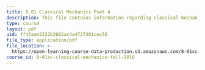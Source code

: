 ```yaml
---
title: 8.01 Classical Mechanics Pset 4
description: This file contains information regarding classical mechanics problem set 4.
type: course
layout: pdf
uid: ff43aae2332b3882ac4a4727301cec56
file_type: application/pdf
file_location: >-
  https://open-learning-course-data-production.s3.amazonaws.com/8-01sc-classical-mechanics-fall-2016/ff43aae2332b3882ac4a4727301cec56_MIT8_01F16_pset4.pdf
course_id: 8-01sc-classical-mechanics-fall-2016
---
```

